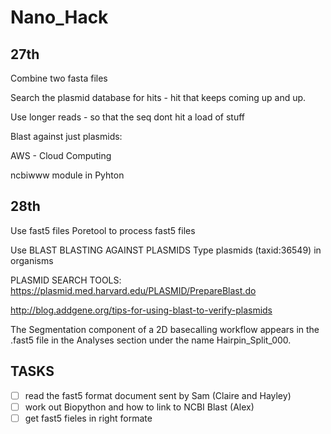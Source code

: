 # Nano_Hack

## 27th 
Combine two fasta files

Search the plasmid database for hits - hit that keeps coming up and up.

Use longer reads - so that the seq dont hit a load of stuff 


Blast against just plasmids:



AWS - Cloud Computing

ncbiwww module in Pyhton

## 28th

Use fast5 files 
Poretool to process fast5 files

Use BLAST
BLASTING AGAINST PLASMIDS
Type plasmids (taxid:36549) in organisms 

PLASMID SEARCH TOOLS:
https://plasmid.med.harvard.edu/PLASMID/PrepareBlast.do

http://blog.addgene.org/tips-for-using-blast-to-verify-plasmids


The Segmentation component of a 2D basecalling workflow appears in the .fast5 file in the Analyses section under the name Hairpin_Split_000.

## TASKS

- [ ] read the fast5 format document sent by Sam (Claire and Hayley)
- [ ] work out Biopython and how to link to NCBI Blast (Alex)
- [ ] get fast5 fieles in right formate
